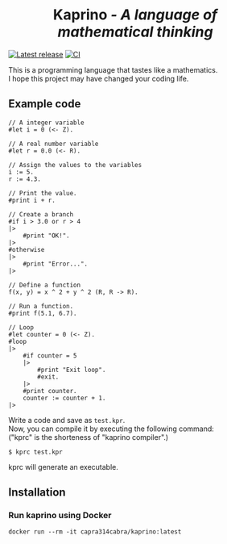 <div align="center">
  <h1>Kaprino <i>- A language of mathematical thinking</i></h1>
</div>

[![Latest release](https://img.shields.io/github/v/release/capra314cabra/kaprino?include_prereleases)](https://hub.docker.com/r/capra314cabra/kaprino)
[![CI](https://github.com/capra314cabra/kaprino/workflows/CI/badge.svg)](https://github.com/capra314cabra/kaprino/actions?query=workflow%3ACI)

This is a programming language that tastes like a mathematics.  
I hope this project may have changed your coding life.

## Example code

```
// A integer variable
#let i = 0 (<- Z).

// A real number variable
#let r = 0.0 (<- R).

// Assign the values to the variables
i := 5.
r := 4.3.

// Print the value.
#print i + r.

// Create a branch
#if i > 3.0 or r > 4
|>
    #print "OK!".
|>
#otherwise
|>
    #print "Error...".
|>

// Define a function
f(x, y) = x ^ 2 + y ^ 2 (R, R -> R).

// Run a function.
#print f(5.1, 6.7).

// Loop
#let counter = 0 (<- Z).
#loop
|>
    #if counter = 5
    |>
        #print "Exit loop".
        #exit.
    |>
    #print counter.
    counter := counter + 1.
|>
```

Write a code and save as `test.kpr`.  
Now, you can compile it by executing the following command:  
("kprc" is the shorteness of "kaprino compiler".)

```
$ kprc test.kpr
```

kprc will generate an executable.

## Installation

### Run kaprino using Docker

```
docker run --rm -it capra314cabra/kaprino:latest
```
